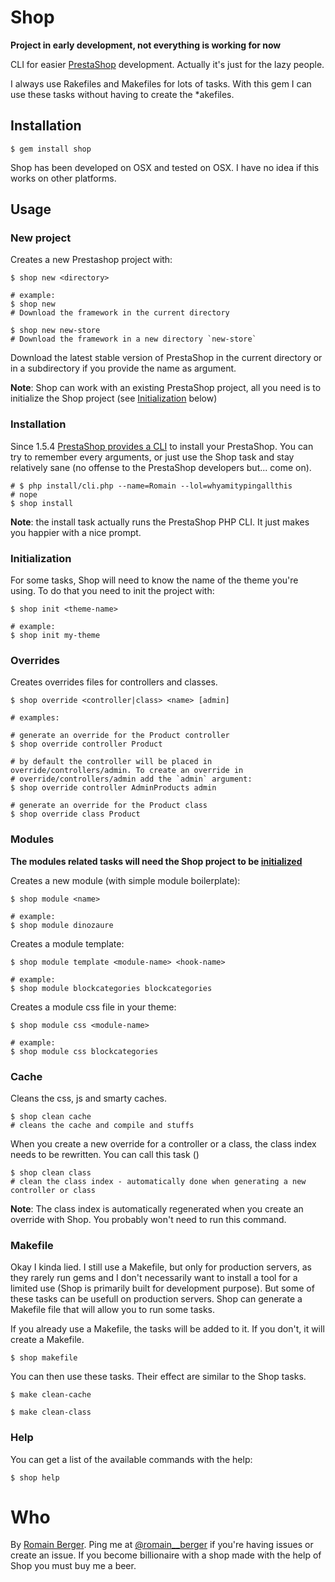 # Shop

**Project in early development, not everything is working for now**

CLI for easier [PrestaShop](http://www.prestashop.com/en/) development. Actually it's just for the lazy people.

I always use Rakefiles and Makefiles for lots of tasks. With this gem I can use these tasks without having to create the *akefiles.

## Installation

    $ gem install shop

Shop has been developed on OSX and tested on OSX. I have no idea if this works on other platforms.

## Usage

### New project

Creates a new Prestashop project with:

    $ shop new <directory>

    # example:
    $ shop new
    # Download the framework in the current directory

    $ shop new new-store
    # Download the framework in a new directory `new-store`

Download the latest stable version of PrestaShop in the current directory or in a subdirectory if you provide the name as argument.

**Note**: Shop can work with an existing PrestaShop project, all you need is to initialize the Shop project (see [Initialization](https://github.com/romainberger/shop/#initialization) below)

### Installation

Since 1.5.4 [PrestaShop provides a CLI](http://doc.prestashop.com/display/PS15/Installing+PrestaShop+using+the+command+line) to install your PrestaShop. You can try to remember every arguments, or just use the Shop task and stay relatively sane (no offense to the PrestaShop developers but... come on).

    # $ php install/cli.php --name=Romain --lol=whyamitypingallthis
    # nope
    $ shop install

**Note**: the install task actually runs the PrestaShop PHP CLI. It just makes you happier with a nice prompt.

### Initialization

For some tasks, Shop will need to know the name of the theme you're using. To do that you need to init the project with:

    $ shop init <theme-name>

    # example:
    $ shop init my-theme

### Overrides

Creates overrides files for controllers and classes.

    $ shop override <controller|class> <name> [admin]

    # examples:

    # generate an override for the Product controller
    $ shop override controller Product

    # by default the controller will be placed in override/controllers/admin. To create an override in
    # override/controllers/admin add the `admin` argument:
    $ shop override controller AdminProducts admin

    # generate an override for the Product class
    $ shop override class Product

### Modules

**The modules related tasks will need the Shop project to be [initialized](https://github.com/romainberger/shop)**

Creates a new module (with simple module boilerplate):

    $ shop module <name>

    # example:
    $ shop module dinozaure

Creates a module template:

    $ shop module template <module-name> <hook-name>

    # example:
    $ shop module blockcategories blockcategories

Creates a module css file in your theme:

    $ shop module css <module-name>

    # example:
    $ shop module css blockcategories

### Cache

Cleans the css, js and smarty caches.

    $ shop clean cache
    # cleans the cache and compile and stuffs

When you create a new override for a controller or a class, the class index needs to be rewritten. You can call this task ()

    $ shop clean class
    # clean the class index - automatically done when generating a new controller or class

**Note**: The class index is automatically regenerated when you create an override with Shop. You probably won't need to run this command.

### Makefile

Okay I kinda lied. I still use a Makefile, but only for production servers, as they rarely run gems and I don't necessarily want to install a tool for a limited use (Shop is primarily built for development purpose). But some of these tasks can be usefull on production servers. Shop can generate a Makefile file that will allow you to run some tasks.

If you already use a Makefile, the tasks will be added to it. If you don't, it will create a Makefile.

    $ shop makefile

You can then use these tasks. Their effect are similar to the Shop tasks.

    $ make clean-cache

    $ make clean-class


### Help

You can get a list of the available commands with the help:

    $ shop help

# Who

By [Romain Berger](http://romainberger.com).
Ping me at [@romain__berger](http://twitter.com/romain__berger) if you're having issues or create an issue.
If you become billionaire with a shop made with the help of Shop you must buy me a beer.

